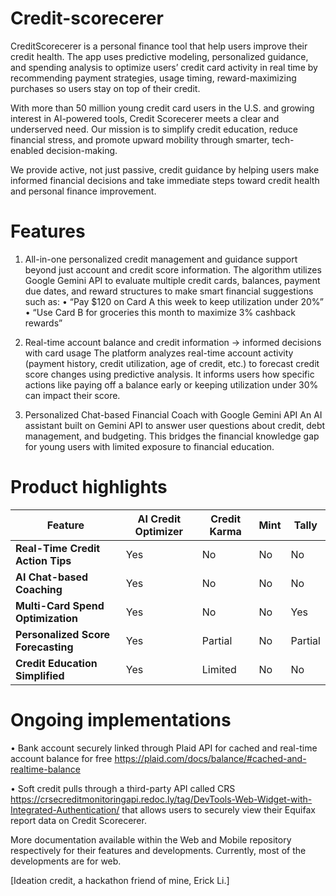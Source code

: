 # Credit-scorecerer
CreditScorecerer is a personal finance tool that help users improve their credit health. The app uses predictive modeling, personalized guidance, and spending analysis to optimize users’ credit card activity in real time by recommending payment strategies, usage timing, reward-maximizing purchases so users stay on top of their credit.

With more than 50 million young credit card users in the U.S. and growing interest in AI-powered tools, Credit Scorecerer meets a clear and underserved need. Our mission is to simplify credit education, reduce financial stress, and promote upward mobility through smarter, tech-enabled decision-making.

We provide active, not just passive, credit guidance by helping users make informed financial decisions and take immediate steps toward credit health and personal finance improvement.


# Features
1. All-in-one personalized credit management and guidance support beyond just account and credit score information.
The algorithm utilizes Google Gemini API to evaluate multiple credit cards, balances, payment due dates, and reward structures to make smart financial suggestions such as:
	•	“Pay $120 on Card A this week to keep utilization under 20%”
	•	“Use Card B for groceries this month to maximize 3% cashback rewards”

2. Real-time account balance and credit information -> informed decisions with card usage
The platform analyzes real-time account activity (payment history, credit utilization, age of credit, etc.) to forecast credit score changes using predictive analysis. It informs users how specific actions like paying off a balance early or keeping utilization under 30% can impact their score.

3. Personalized Chat-based Financial Coach with Google Gemini API
An AI assistant built on Gemini API to answer user questions about credit, debt management, and budgeting. This bridges the financial knowledge gap for young users with limited exposure to financial education.


# Product highlights
| Feature | AI Credit Optimizer | Credit Karma | Mint | Tally |
|----------|--------------------|---------------|-------|--------|
| **Real-Time Credit Action Tips** | Yes | No | No | No |
| **AI Chat-based Coaching** | Yes | No | No | No |
| **Multi-Card Spend Optimization** | Yes | No | No | Yes |
| **Personalized Score Forecasting** | Yes | Partial | No | Partial |
| **Credit Education Simplified** | Yes | Limited | No | No |


# Ongoing implementations
  • Bank account securely linked through Plaid API for cached and real-time account balance for free https://plaid.com/docs/balance/#cached-and-realtime-balance

  • Soft credit pulls through a third-party API called CRS https://crsecreditmonitoringapi.redoc.ly/tag/DevTools-Web-Widget-with-Integrated-Authentication/ that allows users to securely view their Equifax report data on Credit Scorecerer.


More documentation available within the Web and Mobile repository respectively for their features and developments. Currently, most of the developments are for web.

[Ideation credit, a hackathon friend of mine, Erick Li.]


